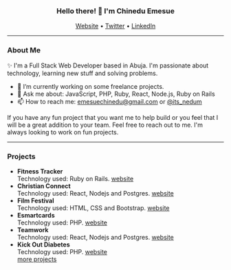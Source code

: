 <h3 align="center"> Hello there! 👋 I'm Chinedu Emesue</h3>
<p align="center">
  <a href="https://chineduemesue.netlify.app">Website</a> •
  <a href="https://twitter.com/its_nedum">Twitter</a> •
  <a href="https://www.linkedin.com/in/chinedu-emesue">LinkedIn</a>
</p>

---
### About Me
✨ I'm a Full Stack Web Developer based in Abuja. I'm passionate about technology, learning new stuff and solving problems.
- 🔭 I’m currently working on some freelance projects.
- 💬 Ask me about: JavaScript, PHP, Ruby, React, Node.js, Ruby on Rails
- 📫 How to reach me: emesuechinedu@gmail.com or [@its_nedum](https://twitter.com/its_nedum)

<p>If you have any fun project that you want me to help build or you feel that I will be a great addition to your team. Feel free to reach out to me. I'm always looking to work on fun projects.</p>

---
### Projects
- <b>Fitness Tracker</b> <br>
  Technology used: Ruby on Rails. [website](https://move-nd-groove.herokuapp.com)
- <b>Christian Connect</b> <br>
  Technology used: React, Nodejs and Postgres. [website](https://christian-connect.herokuapp.com)
- <b>Film Festival</b> <br>
  Technology used: HTML, CSS and Bootstrap. [website](https://its-nedum.github.io/film-festival/)
- <b>Esmartcards</b> <br>
  Technology used: PHP. [website](https://www.esmartcards.com.ng)
- <b>Teamwork</b> <br>
  Technology used: React, Nodejs and Postgres. [website](https://its-teamwork-app.herokuapp.com)
- <b>Kick Out Diabetes</b> <br>
  Technology used: PHP. [website](https://www.kickoutdiabetes.org.ng) <br>
 [more projects](https://chineduemesue.netlify.app)
<!--
**its-nedum/its-nedum** is a ✨ _special_ ✨ repository because its `README.md` (this file) appears on your GitHub profile.

Here are some ideas to get you started:

- 🔭 I’m currently working on ...
- 🌱 I’m currently learning ...
- 👯 I’m looking to collaborate on ...
- 🤔 I’m looking for help with ...
- 💬 Ask me about ...
- 📫 How to reach me: ...
- 😄 Pronouns: ...
- ⚡ Fun fact: ...
-->
